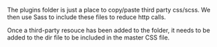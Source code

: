 The plugins folder is just a place to copy/paste third party css/scss.  We then
use Sass to include these files to reduce http calls.

Once a third-party resouce has been added to the folder, it needs to be added
to the dir file to be included in the master CSS file.
